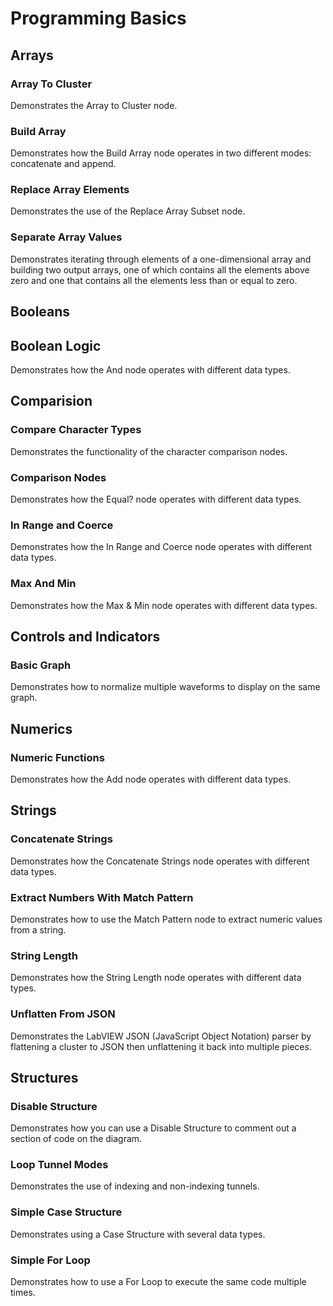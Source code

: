 # Programming Basics

## Arrays

### Array To Cluster

Demonstrates the Array to Cluster node.

### Build Array

Demonstrates how the Build Array node operates in two different modes: concatenate and append.

### Replace Array Elements

Demonstrates the use of the Replace Array Subset node.

### Separate Array Values

Demonstrates iterating through elements of a one-dimensional array and building two output arrays, one of which contains all the elements above zero and one that contains all the elements less than or equal to zero.

## Booleans

## Boolean Logic

Demonstrates how the And node operates with different data types.

## Comparision

### Compare Character Types

Demonstrates the functionality of the character comparison nodes.

### Comparison Nodes

Demonstrates how the Equal? node operates with different data types.

### In Range and Coerce

Demonstrates how the In Range and Coerce node operates with different data types.

### Max And Min

Demonstrates how the Max & Min node operates with different data types.

## Controls and Indicators

### Basic Graph

Demonstrates how to normalize multiple waveforms to display on the same graph.

## Numerics

### Numeric Functions

Demonstrates how the Add node operates with different data types.

## Strings

### Concatenate Strings

Demonstrates how the Concatenate Strings node operates with different data types.

### Extract Numbers With Match Pattern

Demonstrates how to use the Match Pattern node to extract numeric values from a string.

### String Length

Demonstrates how the String Length node operates with different data types.

### Unflatten From JSON

Demonstrates the LabVIEW JSON (JavaScript Object Notation) parser by flattening a cluster to JSON then unflattening it back into multiple pieces.

## Structures

### Disable Structure

Demonstrates how you can use a Disable Structure to comment out a section of code on the diagram.

### Loop Tunnel Modes

Demonstrates the use of indexing and non-indexing tunnels.

### Simple Case Structure

Demonstrates using a Case Structure with several data types.

### Simple For Loop

Demonstrates how to use a For Loop to execute the same code multiple times.
